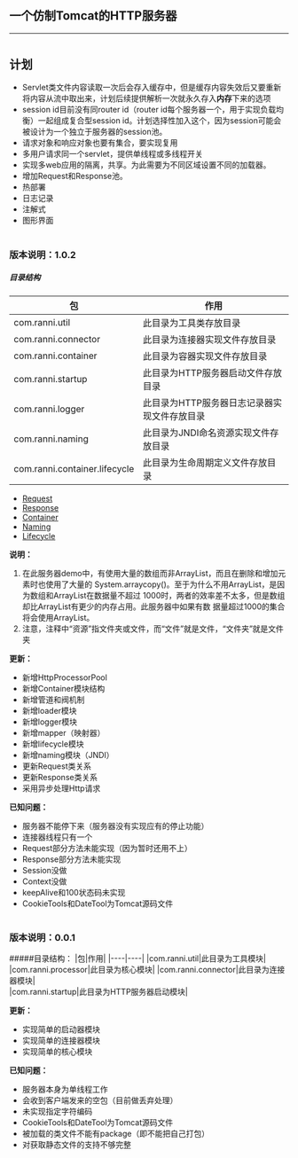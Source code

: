 一个仿制Tomcat的HTTP服务器  
---
--- 

#
## 计划
+ Servlet类文件内容读取一次后会存入缓存中，但是缓存内容失效后又要重新将内容从流中取出来，计划后续提供解析一次就永久存入**内存**下来的选项
+ session id目前没有同router id（router id每个服务器一个，用于实现负载均衡）一起组成复合型session id。计划选择性加入这个，因为session可能会被设计为一个独立于服务器的session池。
+ 请求对象和响应对象也要有集合，要实现复用
+ 多用户请求同一个servlet，提供单线程或多线程开关
+ 实现多web应用的隔离，共享。为此需要为不同区域设置不同的加载器。
+ 增加Request和Response池。
+ 热部署
+ 日志记录
+ 注解式
+ 图形界面


#
### 版本说明：1.0.2
##### 目录结构
|包|作用|
|----|----|
|com.ranni.util|此目录为工具类存放目录|
|com.ranni.connector|此目录为连接器实现文件存放目录|  
|com.ranni.container|此目录为容器实现文件存放目录| 
|com.ranni.startup|此目录为HTTP服务器启动文件存放目录| 
|com.ranni.logger|此目录为HTTP服务器日志记录器实现文件存放目录| 
|com.ranni.naming|此目录为JNDI命名资源实现文件存放目录| 
|com.ranni.container.lifecycle|此目录为生命周期定义文件存放目录| 

+ [Request](./src/main/java/com/ranni/connector/http/request/README.md)
+ [Response](./src/main/java/com/ranni/connector/http/response/README.md)
+ [Container](./src/main/java/com/ranni/container/README.md)
+ [Naming](./src/main/java/com/ranni/naming/README.md)
+ [Lifecycle](src/main/java/com/ranni/container/lifecycle/README.md)

**说明：**
1. 在此服务器demo中，有使用大量的数组而非ArrayList，而且在删除和增加元素时也使用了大量的
System.arraycopy()。至于为什么不用ArrayList，是因为数组和ArrayList在数据量不超过
1000时，两者的效率差不太多，但是数组却比ArrayList有更少的内存占用。此服务器中如果有数
据量超过1000的集合将会使用ArrayList。 
1. 注意，注释中“资源”指文件夹或文件，而“文件”就是文件，“文件夹”就是文件夹

**更新：**
- 新增HttpProcessorPool
- 新增Container模块结构
- 新增管道和阀机制
- 新增loader模块
- 新增logger模块
- 新增mapper（映射器）
- 新增lifecycle模块
- 新增naming模块（JNDI）
- 更新Request类关系
- 更新Response类关系
- 采用异步处理Http请求
  
**已知问题：**
- 服务器不能停下来（服务器没有实现应有的停止功能）
- 连接器线程只有一个
- Request部分方法未能实现（因为暂时还用不上）
- Response部分方法未能实现
- Session没做
- Context没做
- keepAlive和100状态码未实现
- CookieTools和DateTool为Tomcat源码文件  

# 
### 版本说明：0.0.1
#####目录结构： 
|包|作用|
|----|----|
|com.ranni.util|此目录为工具模块|
|com.ranni.processor|此目录为核心模块|
|com.ranni.connector|此目录为连接器模块|  
|com.ranni.startup|此目录为HTTP服务器启动模块|  

**更新：**
- 实现简单的启动器模块
- 实现简单的连接器模块
- 实现简单的核心模块

**已知问题：**
- 服务器本身为单线程工作
- 会收到客户端发来的空包（目前做丢弃处理）
- 未实现指定字符编码
- CookieTools和DateTool为Tomcat源码文件
- 被加载的类文件不能有package（即不能把自己打包）
- 对获取静态文件的支持不够完整